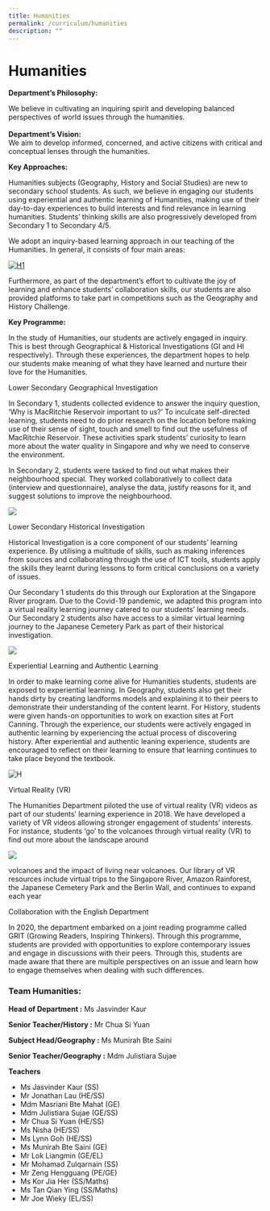```yaml
---
title: Humanities
permalink: /curriculum/humanities
description: ""
---
```

Humanities
==========

**Department’s Philosophy:**

We believe in cultivating an inquiring spirit and developing balanced perspectives of world issues through the humanities.  
   
**Department’s Vision:**  
We aim to develop informed, concerned, and active citizens with critical and conceptual lenses through the humanities.

**Key Approaches:**

Humanities subjects (Geography, History and Social Studies) are new to secondary school students. As such, we believe in engaging our students using experiential and authentic learning of Humanities, making use of their day-to-day experiences to build interests and find relevance in learning humanities. Students’ thinking skills are also progressively developed from Secondary 1 to Secondary 4/5.

We adopt an inquiry-based learning approach in our teaching of the Humanities. In general, it consists of four main areas:

[![H1](https://sembawangsec.moe.edu.sg/wp-content/uploads/2020/11/H1-300x275.png)](https://sembawangsec.moe.edu.sg/wp-content/uploads/2020/11/H1.png)

Furthermore, as part of the department’s effort to cultivate the joy of learning and enhance students’ collaboration skills, our students are also provided platforms to take part in competitions such as the Geography and History Challenge.

**Key Programme:**

In the study of Humanities, our students are actively engaged in inquiry. This is best through Geographical & Historical Investigations (GI and HI respectively). Through these experiences, the department hopes to help our students make meaning of what they have learned and nurture their love for the Humanities.

Lower Secondary Geographical Investigation

In Secondary 1, students collected evidence to answer the inquiry question, ‘Why is MacRitchie Reservoir important to us?’ To inculcate self-directed learning, students need to do prior research on the location before making use of their sense of sight, touch and smell to find out the usefulness of MacRitchie Reservoir. These activities spark students’ curiosity to learn more about the water quality in Singapore and why we need to conserve the environment.

In Secondary 2, students were tasked to find out what makes their neighbourhood special. They worked collaboratively to collect data (interview and questionnaire), analyse the data, justify reasons for it, and suggest solutions to improve the neighbourhood.

![](https://sembawangsec.moe.edu.sg/wp-content/uploads/2020/11/H3.jpg)

Lower Secondary Historical Investigation

Historical Investigation is a core component of our students’ learning experience. By utilising a multitude of skills, such as making inferences from sources and collaborating through the use of ICT tools, students apply the skills they learnt during lessons to form critical conclusions on a variety of issues.

Our Secondary 1 students do this through our Exploration at the Singapore River program. Due to the Covid-19 pandemic, we adapted this program into a virtual reality learning journey catered to our students’ learning needs. Our Secondary 2 students also have access to a similar virtual learning journey to the Japanese Cemetery Park as part of their historical investigation.

![](https://sembawangsec.moe.edu.sg/wp-content/uploads/2020/11/H4.jpg)

Experiential Learning and Authentic Learning

In order to make learning come alive for Humanities students, students are exposed to experiential learning. In Geography, students also get their hands dirty by creating landforms models and explaining it to their peers to demonstrate their understanding of the content learnt. For History, students were given hands-on opportunities to work on exaction sites at Fort Canning. Through the experience, our students were actively engaged in authentic learning by experiencing the actual process of discovering history. After experiential and authentic leaning experience, students are encouraged to reflect on their learning to ensure that learning continues to take place beyond the textbook.

![H](https://sembawangsec.moe.edu.sg/wp-content/uploads/2020/11/H5.jpg)

Virtual Reality (VR)

The Humanities Department piloted the use of virtual reality (VR) videos as part of our students’ learning experience in 2018. We have developed a variety of VR videos allowing stronger engagement of students’ interests. For instance, students ‘go’ to the volcanoes through virtual reality (VR) to find out more about the landscape around

![](https://sembawangsec.moe.edu.sg/wp-content/uploads/2020/11/H7-300x225.jpg)

volcanoes and the impact of living near volcanoes. Our library of VR resources include virtual trips to the Singapore River, Amazon Rainforest, the Japanese Cemetery Park and the Berlin Wall, and continues to expand each year

Collaboration with the English Department

In 2020, the department embarked on a joint reading programme called GRIT (Growing Readers, Inspiring Thinkers). Through this programme, students are provided with opportunities to explore contemporary issues and engage in discussions with their peers. Through this, students are made aware that there are multiple perspectives on an issue and learn how to engage themselves when dealing with such differences.

### Team Humanities:

**Head of Department :** Ms Jasvinder Kaur

**Senior Teacher/History :** Mr Chua Si Yuan

**Subject Head/Geography :** Ms Munirah Bte Saini

**Senior Teacher/Geography :** Mdm Julistiara Sujae

**Teachers**
* Ms Jasvinder Kaur (SS)
* Mr Jonathan Lau (HE/SS)
* Mdm Masriani Bte Mahat (GE)
* Mdm Julistiara Sujae (GE/SS)
* Mr Chua Si Yuan (HE/SS)
* Ms Nisha (HE/SS)
* Ms Lynn Goh (HE/SS)
* Ms Munirah Bte Saini (GE)
* Mr Lok Liangmin (GE/EL)
* Mr Mohamad Zulqarnain (SS)
* Mr Zeng Hengguang (PE/GE)
* Ms Kor Jia Her (SS/Maths)
* Ms Tan Qian Ying (SS/Maths)
* Mr Joe Wieky (EL/SS)
